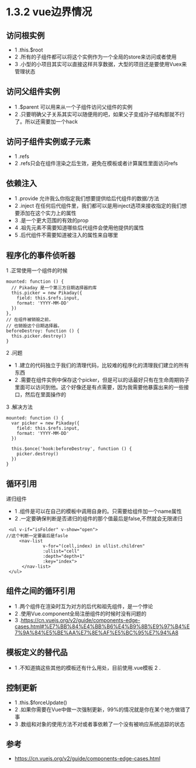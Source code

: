# 1.3.2 vue边界情况


## 访问根实例
- 1 .this.$root
- 2 .所有的子组件都可以将这个实例作为一个全局的store来访问或者使用
- 3 .小型的小项目其实可以直接这样共享数据，大型的项目还是要使用Vuex来管理状态

## 访问父组件实例

- 1 .$parent 可以用来从一个子组件访问父组件的实例
- 2 .只要明确父子关系其实可以随便用的吧，如果父子变成孙子结构那就不行了。所以还需要加一个hack

## 访问子组件实例或子元素
- 1 .refs
- 2 .refs只会在组件渲染之后生效，避免在模板或者计算属性里面访问refs

## 依赖注入

- 1 .provide  允许我么你指定我们想要提供给后代组件的数据/方法
- 2 .inject  在任何后代组件里，我们都可以是用inject选项来接收指定的我们想要添加在这个实力上的属性
- 3 .是一个更大范围的有效的prop
- 4 .祖先元素不需要知道哪些后代组件会使用他提供的属性
- 5 .后代组件不需要知道被注入的属性来自哪里

## 程序化的事件侦听器

1 .正常使用一个组件的时候

```
mounted: function () {
  // Pikaday 是一个第三方日期选择器的库
  this.picker = new Pikaday({
    field: this.$refs.input,
    format: 'YYYY-MM-DD'
  })
},
// 在组件被销毁之前，
// 也销毁这个日期选择器。
beforeDestroy: function () {
  this.picker.destroy()
}
```

2 .问题

- 1 .建立的代码独立于我们的清理代码，比较难的程序化的清理我们建立的所有东西
- 2 .需要在组件实例中保存这个picker，但是可以的话最好只有在生命周期钩子里面可以访问到他。这个好像还是有点需要，因为我需要他暴露出来的一些接口，然后在里面操作的

3 .解决方法

```
mounted: function () {
  var picker = new Pikaday({
    field: this.$refs.input,
    format: 'YYYY-MM-DD'
  })

  this.$once('hook:beforeDestroy', function () {
    picker.destroy()
  })
}
```

## 循环引用

递归组件

- 1 .组件是可以在自己的模板中调用自身的。只需要给组件加一个name属性
- 2 .一定要确保判断是否递归的组件的那个值最后是false,不然就会无限递归

```
 <ul v-if="isFolder" v-show="open">
//这个判断一定要最后是fasle
     <nav-list 
              v-for="(cell,index) in ullist.children"
              :ullist="cell"
              :depth="depth+1"
              :key="index">
      </nav-list>
 </ul>
 ```

## 组件之间的循环引用
- 1 .两个组件在渲染时互为对方的后代和祖先组件，是一个悖论
- 2 .使用Vue.component全局注册组件的时候时没有问题的
- 3 .https://cn.vuejs.org/v2/guide/components-edge-cases.html#%E7%BB%84%E4%BB%B6%E4%B9%8B%E9%97%B4%E7%9A%84%E5%BE%AA%E7%8E%AF%E5%BC%95%E7%94%A8

## 模板定义的替代品
- 1 .不知道搞这些其他的模板还有什么用处，目前使用.vue模板
2 .
## 控制更新

- 1 .this.$forceUpdate()
- 2 .如果你需要在Vue中做一次强制更新，99%的情况就是你在某个地方做错了事
- 3 .数组和对象的使用方法不对或者事依赖了一个没有被响应系统追踪的状态

## 参考

- https://cn.vuejs.org/v2/guide/components-edge-cases.html
